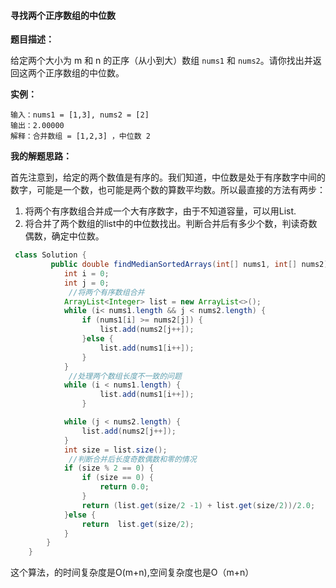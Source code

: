 #### 寻找两个正序数组的中位数

**题目描述：**

给定两个大小为 m 和 n 的正序（从小到大）数组 `nums1` 和 `nums2`。请你找出并返回这两个正序数组的中位数。

**实例：**

```
输入：nums1 = [1,3], nums2 = [2]
输出：2.00000
解释：合并数组 = [1,2,3] ，中位数 2
```

**我的解题思路：**

首先注意到，给定的两个数值是有序的。我们知道，中位数是处于有序数字中间的数字，可能是一个数，也可能是两个数的算数平均数。所以最直接的方法有两步：

1. 将两个有序数组合并成一个大有序数字，由于不知道容量，可以用List.
2. 将合并了两个数组的list中的中位数找出。判断合并后有多少个数，判读奇数偶数，确定中位数。

```java
 class Solution {
         public double findMedianSortedArrays(int[] nums1, int[] nums2) {
            int i = 0;
            int j = 0;
             //将两个有序数组合并
            ArrayList<Integer> list = new ArrayList<>();
            while (i< nums1.length && j < nums2.length) {
                if (nums1[i] >= nums2[j]) {
                    list.add(nums2[j++]);
                }else {
                    list.add(nums1[i++]);
                }
            }
             //处理两个数组长度不一致的问题
            while (i < nums1.length) {
                    list.add(nums1[i++]);
                }

            while (j < nums2.length) {
                list.add(nums2[j++]);
            }
            int size = list.size();
             //判断合并后长度奇数偶数和零的情况
            if (size % 2 == 0) {
                if (size == 0) {
                    return 0.0;
                }
                return (list.get(size/2 -1) + list.get(size/2))/2.0;
            }else {
                return  list.get(size/2);
            }
        }
    }
```

这个算法，的时间复杂度是O(m+n),空间复杂度也是O（m+n）

